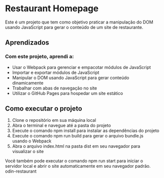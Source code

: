 # Restaurant Homepage

Este é um projeto que tem como objetivo praticar a manipulação do DOM usando JavaScript para gerar o conteúdo de um site de restaurante.

## Aprendizados

### Com este projeto, aprendi a:

- Usar o Webpack para gerenciar e empacotar módulos de JavaScript
- Importar e exportar módulos de JavaScript
- Manipular o DOM usando JavaScript para gerar conteúdo dinamicamente
- Trabalhar com abas de navegação no site
- Utilizar o GitHub Pages para hospedar um site estático

## Como executar o projeto

1. Clone o repositório em sua máquina local
2. Abra o terminal e navegue até a pasta do projeto
3. Execute o comando npm install para instalar as dependências do projeto
4. Execute o comando npm run build para gerar o arquivo bundle.js usando o Webpack
5. Abra o arquivo index.html na pasta dist em seu navegador para visualizar o site

Você também pode executar o comando npm run start para iniciar o servidor local e abrir o site automaticamente em seu navegador padrão. odin-restaurant
